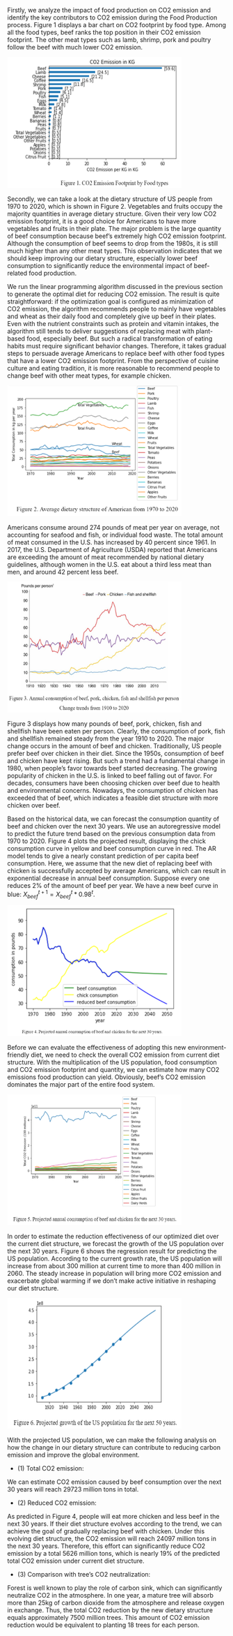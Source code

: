 Firstly, we analyze the impact of food production on CO2 emission and identify the key contributors to CO2 emission during the Food Production process. Figure 1 displays a bar chart on CO2 footprint by food type. Among all the food types, beef ranks the top position in their CO2 emission footprint. The other meat types such as lamb, shrimp, pork and poultry follow the beef with much lower CO2 emission. 

<img src="./Methodology/figure1.PNG" width="400" height="300">

Secondly, we can take a look at the dietary structure of US people from 1970 to 2020, which is shown in Figure 2. Vegetables and fruits occupy the majority quantities in average dietary structure. Given their very low CO2 emission footprint, it is a good choice for Americans to have more vegetables and fruits in their plate. The major problem is the large quantity of beef consumption because beef’s extremely high CO2 emission footprint. Although the consumption of beef seems to drop from the 1980s, it is still much higher than any other meat types. This observation indicates that we should keep improving our dietary structure, especially lower beef consumption to significantly reduce the environmental impact of beef-related food production. 


We run the linear programming algorithm discussed in the previous section to generate the optimal diet for reducing CO2 emission. The result is quite straightforward: if the optimization goal is configured as minimization of CO2 emission, the algorithm recommends people to mainly have vegetables and wheat as their daily food and completely give up beef in their plates. Even with the nutrient constraints such as protein and vitamin intakes, the algorithm still tends to deliver suggestions of replacing meat with plant-based food, especially beef. But such a radical transformation of eating habits must require significant behavior changes. Therefore, it takes gradual steps to persuade average Americans to replace beef with other food types that have a lower CO2 emission footprint. From the perspective of cuisine culture and eating tradition, it is more reasonable to recommend people to change beef with other meat types, for example chicken. 


<img src="./Methodology/figure2.PNG" width="400" height="300">


Americans consume around 274 pounds of meat per year on average, not accounting for seafood and fish, or individual food waste. The total amount of meat consumed in the U.S. has increased by 40 percent since 1961. In 2017, the U.S. Department of Agriculture (USDA) reported that Americans are exceeding the amount of meat recommended by national dietary guidelines, although women in the U.S. eat about a third less meat than men, and around 42 percent less beef.


<img src="./Methodology/figure3.PNG" width="400" height="300">


Figure 3 displays how many pounds of beef, pork, chicken, fish and shellfish have been eaten per person. Clearly, the consumption of pork, fish and shellfish remained steady from the year 1910 to 2020. The major change occurs in the amount of beef and chicken. Traditionally, US people prefer beef over chicken in their diet. Since the 1950s, consumption of beef and chicken have kept rising. But such a trend had a fundamental change in 1980, when people’s favor towards beef started decreasing. The growing popularity of chicken in the U.S. is linked to beef falling out of favor. For decades, consumers have been choosing chicken over beef due to health and environmental concerns. Nowadays, the consumption of chicken has exceeded that of beef, which indicates a feasible diet structure with more chicken over beef. 


Based on the historical data, we can forecast the consumption quantity of beef and chicken over the next 30 years. We use an autoregressive model to predict the future trend based on the previous consumption data from 1970 to 2020. Figure 4 plots the projected result, displaying the chick consumption curve in yellow and beef consumption curve in red. The AR model tends to give a nearly constant prediction of per capita beef consumption. Here, we assume that the new diet of replacing beef with chicken is successfully accepted by average Americans, which can result in exponential decrease in annual beef consumption. Suppose every one reduces 2% of the amount of beef per year. We have a new beef curve in blue: $X_{beef}^{t+1}=X_{beef}^t * 0.98^t$.


<img src="./Methodology/figure4.PNG" width="400" height="300">


Before we can evaluate the effectiveness of adopting this new environment-friendly diet, we need to check the overall CO2 emission from current diet structure. With the multiplication of the US population, food consumption and CO2 emission footprint and quantity, we can estimate how many CO2 emissions food production can yield. Obviously, beef’s CO2 emission dominates the major part of the entire food system. 


<img src="./Methodology/figure5.PNG" width="400" height="300">


In order to estimate the reduction effectiveness of our optimized diet over the current diet structure, we forecast the growth of the US population over the next 30 years. Figure 6 shows the regression result for predicting the US population. According to the current growth rate, the US population will increase from about 300 million at current time to more than 400 million in 2060. The steady increase in population will bring more CO2 emission and exacerbate global warming if we don’t make active initiative in reshaping our diet structure. 


<img src="./Methodology/figure6.PNG" width="400" height="300">

With the projected US population, we can make the following analysis on how the change in our dietary structure can contribute to reducing carbon emission and improve the global environment. 
- (1) Total CO2 emission: 


We can estimate CO2 emission caused by beef consumption over the next 30 years will reach 29723 million tons in total. 


- (2) Reduced CO2 emission: 


As predicted in Figure 4, people will eat more chicken and less beef in the next 30 years. If their diet structure evolves according to the trend, we can achieve the goal of gradually replacing beef with chicken. Under this evolving diet structure, the CO2 emission will reach 24097 million tons in the next 30 years. Therefore, this effort can significantly reduce CO2 emission by a total 5626 million tons, which is nearly 19% of the predicted total CO2 emission under current diet structure. 


- (3) Comparison with tree’s CO2 neutralization: 


Forest is well known to play the role of carbon sink, which can significantly neutralize CO2 in the atmosphere. In one year, a mature tree will absorb more than 25kg of carbon dioxide from the atmosphere and release oxygen in exchange. Thus, the total CO2 reduction by the new dietary structure equals approximately 7500 million trees. This amount of CO2 emission reduction would be equivalent to planting 18 trees for each person. 







